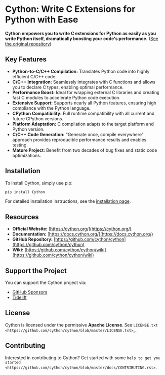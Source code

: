 # Cython: Write C Extensions for Python with Ease

**Cython empowers you to write C extensions for Python as easily as you write Python itself, dramatically boosting your code's performance.** ([See the original repository](https://github.com/cython/cython))

## Key Features

*   **Python-to-C/C++ Compilation:** Translates Python code into highly efficient C/C++ code.
*   **C/C++ Integration:** Seamlessly integrates with C functions and allows you to declare C types, enabling optimal performance.
*   **Performance Boost:** Ideal for wrapping external C libraries and creating fast C modules to accelerate Python code execution.
*   **Extensive Support:** Supports nearly all Python features, ensuring high compliance with the Python language.
*   **CPython Compatibility:** Full runtime compatibility with all current and future CPython versions.
*   **Platform Adaptation:** C compilation adapts to the target platform and Python version.
*   **C/C++ Code Generation:** "Generate once, compile everywhere" approach provides reproducible performance results and enables testing.
*   **Mature Project:** Benefit from two decades of bug fixes and static code optimizations.

## Installation

To install Cython, simply use pip:

```bash
pip install Cython
```

For detailed installation instructions, see the [installation page](https://docs.cython.org/en/latest/src/quickstart/install.html).

## Resources

*   **Official Website:** [https://cython.org/](https://cython.org/)
*   **Documentation:** [https://docs.cython.org/](https://docs.cython.org/)
*   **GitHub Repository:** [https://github.com/cython/cython](https://github.com/cython/cython)
*   **Wiki:** [https://github.com/cython/cython/wiki](https://github.com/cython/cython/wiki)

## Support the Project

You can support the Cython project via:

*   [GitHub Sponsors](https://github.com/users/scoder/sponsorship)
*   [Tidelift](https://tidelift.com/subscription/pkg/pypi-cython)

## License

Cython is licensed under the permissive **Apache License**. See `LICENSE.txt <https://github.com/cython/cython/blob/master/LICENSE.txt>`_.

## Contributing

Interested in contributing to Cython? Get started with some `help to get you started <https://github.com/cython/cython/blob/master/docs/CONTRIBUTING.rst>`.